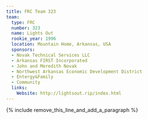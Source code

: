 ```yaml
---
title: FRC Team 323
team:
  type: FRC
  number: 323
  name: Lights Out
  rookie_year: 1996
  location: Mountain Home, Arkansas, USA
  sponsors:
  - Novak Technical Services LLC
  - Arkansas FIRST Incorporated
  - John and Meredith Novak
  - Northwest Arkansas Economic Development District
  - Entergy&Family
  - Community
  links:
    Website: http://lightsout.rip/index.html
---
```


{% include remove_this_line_and_add_a_paragraph %}